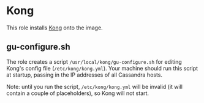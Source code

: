 # Kong

This role installs [Kong](https://getkong.org/) onto the image.

## gu-configure.sh

The role creates a script `/usr/local/kong/gu-configure.sh` for editing Kong's config file (`/etc/kong/kong.yml`). Your machine should run this script at startup, passing in the IP addresses of all Cassandra hosts.

Note: until you run the script, `/etc/kong/kong.yml` will be invalid (it will contain a couple of placeholders), so Kong will not start.
